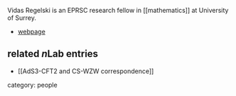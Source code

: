 
Vidas Regelski is an EPRSC research fellow in [[mathematics]] at University of Surrey.

* [webpage](http://www.surrey.ac.uk/maths/people/vidas_regelskis/)

## related $n$Lab entries

* [[AdS3-CFT2 and CS-WZW correspondence]]

category: people
